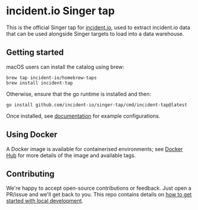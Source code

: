 # incident.io Singer tap

This is the official Singer tap for [incident.io](https://incident.io/), used to
extract incident.io data that can be used alongside Singer targets to load into
a data warehouse.

## Getting started

macOS users can install the catalog using brew:

```console
brew tap incident-io/homebrew-taps
brew install incident-tap
```

Otherwise, ensure that the go runtime is installed and then:

```console
go install github.com/incident-io/singer-tap/cmd/incident-tap@latest
```

Once installed, see [documentation](docs) for example configurations.

## Using Docker

[hub]: https://hub.docker.com/r/incidentio/singer-tap/tags

A Docker image is available for containerised environments; see [Docker
Hub][hub] for more details of the image and available tags.

## Contributing

We're happy to accept open-source contributions or feedback. Just open a
PR/issue and we'll get back to you. This repo contains details on
[how to get started with local development](./development.md).
